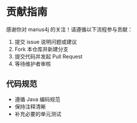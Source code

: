# 贡献指南

感谢你对 manus4j 的关注！请遵循以下流程参与贡献：

1. 提交 issue 说明问题或建议
2. Fork 本仓库并新建分支
3. 提交代码并发起 Pull Request
4. 等待维护者审核

## 代码规范

- 遵循 Java 编码规范
- 保持注释清晰
- 补充必要的单元测试
